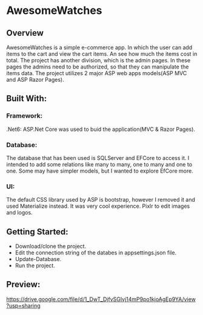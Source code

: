 # AwesomeWatches

## Overview
AwesomeWatches is a simple e-commerce app. In which the user can add items to the cart and view the cart items. An see how much the items cost in total. 
The project has another division, which is the admin pages. In these pages the admins need to be authorized, so that they can manipulate the items data.
The project utilizes 2 major ASP web apps models(ASP MVC and ASP Razor Pages).

## Built With:

### Framework:
.Net6: ASP.Net Core was used to buid the application(MVC & Razor Pages).

### Database:
The database that has been used is SQLServer and EFCore to access it. I intended to add some relations like many to many, one to many and one to one.
Some may have simpler models, but I wanted to explore EfCore more.

### UI:
The default CSS library used by ASP is bootstrap, however I removed it and used Materialize instead. It was very cool experience.
Pixlr to edit images and logos. 

## Getting Started:
 - Download/clone the project.  
 - Edit the connection string of the databes in appsettings.json file.
 - Update-Database. 
 - Run the project.

## Preview:
https://drive.google.com/file/d/1_DwT_DjfvSGIvj14mP9po1kjoAgEp9YA/view?usp=sharing
